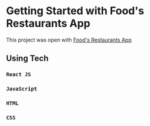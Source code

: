 # Getting Started with Food's Restaurants App

This project was open with [Food's Restaurants App](https://github.com/facebook/create-react-app)

## Using Tech
### `React JS`
### `JavaScript`
### `HTML`
### `CSS`
  
